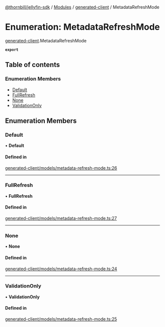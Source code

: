 [@thornbill/jellyfin-sdk](../README.md) / [Modules](../modules.md) / [generated-client](../modules/generated_client.md) / MetadataRefreshMode

# Enumeration: MetadataRefreshMode

[generated-client](../modules/generated_client.md).MetadataRefreshMode

**`export`**

## Table of contents

### Enumeration Members

- [Default](generated_client.MetadataRefreshMode.md#default)
- [FullRefresh](generated_client.MetadataRefreshMode.md#fullrefresh)
- [None](generated_client.MetadataRefreshMode.md#none)
- [ValidationOnly](generated_client.MetadataRefreshMode.md#validationonly)

## Enumeration Members

### Default

• **Default**

#### Defined in

[generated-client/models/metadata-refresh-mode.ts:26](https://github.com/jellyfin/jellyfin-sdk-typescript/blob/fa599ae/src/generated-client/models/metadata-refresh-mode.ts#L26)

___

### FullRefresh

• **FullRefresh**

#### Defined in

[generated-client/models/metadata-refresh-mode.ts:27](https://github.com/jellyfin/jellyfin-sdk-typescript/blob/fa599ae/src/generated-client/models/metadata-refresh-mode.ts#L27)

___

### None

• **None**

#### Defined in

[generated-client/models/metadata-refresh-mode.ts:24](https://github.com/jellyfin/jellyfin-sdk-typescript/blob/fa599ae/src/generated-client/models/metadata-refresh-mode.ts#L24)

___

### ValidationOnly

• **ValidationOnly**

#### Defined in

[generated-client/models/metadata-refresh-mode.ts:25](https://github.com/jellyfin/jellyfin-sdk-typescript/blob/fa599ae/src/generated-client/models/metadata-refresh-mode.ts#L25)
